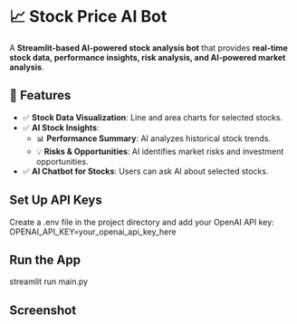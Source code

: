 # 📈 Stock Price AI Bot

A **Streamlit-based AI-powered stock analysis bot** that provides **real-time stock data, performance insights, risk analysis, and AI-powered market analysis**.

## 🚀 Features
- ✅ **Stock Data Visualization**: Line and area charts for selected stocks.
- ✅ **AI Stock Insights**:
  - 📊 **Performance Summary**: AI analyzes historical stock trends.
  - 💡 **Risks & Opportunities**: AI identifies market risks and investment opportunities.
- ✅ **AI Chatbot for Stocks**: Users can ask AI about selected stocks.

## Set Up API Keys

Create a .env file in the project directory and add your OpenAI API key:
OPENAI_API_KEY=your_openai_api_key_here

## Run the App

streamlit run main.py

## Screenshot 